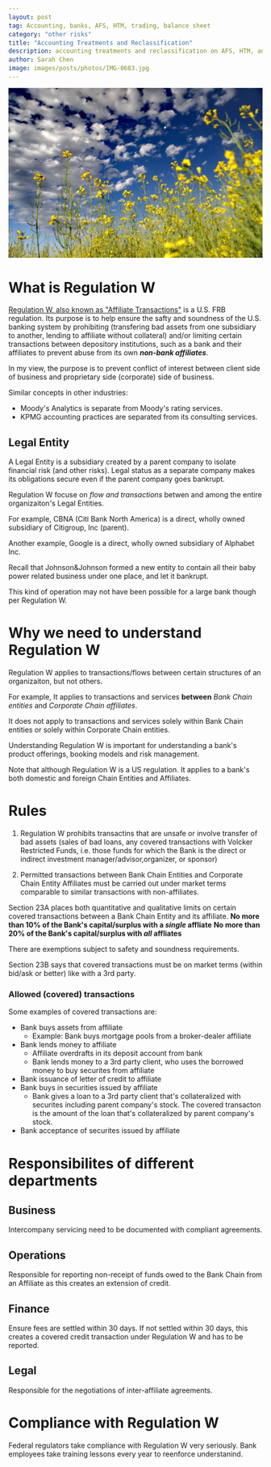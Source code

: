 ```yaml
---
layout: post
tag: Accounting, banks, AFS, HTM, trading, balance sheet
category: "other risks"
title: "Accounting Treatments and Reclassification"
description: accounting treatments and reclassification on AFS, HTM, and trading
author: Sarah Chen
image: images/posts/photos/IMG-0683.jpg
---
```

![](/images/posts/photos/IMG-0683.jpg)

# What is Regulation W

[Regulation W, also known as "Affiliate Transactions"](https://www.federalreserve.gov/supervisionreg/topics/regulation_w.htm) is a U.S. FRB regulation.  Its purpose is to help ensure the safty and soundness of the U.S. banking system by prohibiting (transfering bad assets from one subsidiary to another, lending to affiliate without collateral) and/or limiting certain transactions between depository institutions, such as a bank and their affiliates to prevent abuse from its own ***non-bank affiliates***.  

In my view, the purpose is to prevent conflict of interest between client side of business and proprietary side (corporate) side of business. 

Similar concepts in other industries:
- Moody's Analytics is separate from Moody's rating services. 
- KPMG accounting practices are separated from its consulting services. 


## Legal Entity

A Legal Entity is a subsidiary created by a parent company to isolate financial risk (and other risks).  Legal status as a separate company makes its obligations secure even if the parent company goes bankrupt. 

Regulation W focuse on *flow and transactions* betwen and among the entire organizaiton's Legal Entities. 

For example, CBNA (Citi Bank North America) is a direct, wholly owned subsidiary of Citigroup, Inc (parent). 

Another example, Google is a direct, wholly owned subsidiary of Alphabet Inc. 

Recall that Johnson&Johnson formed a new entity to contain all their baby power related business under one place, and let it bankrupt. 

This kind of operation may not have been possible for a large bank though per Regulation W. 

# Why we need to understand Regulation W
Regulation W applies to transactions/flows between certain structures of an organizaiton, but not others.  

For example,
It applies to transactions and services **between** *Bank Chain entities* and *Corporate Chain affiliates*.

It does not apply to transactions and services solely within Bank Chain entities or solely within Corporate Chain entities. 

Understanding Regulation W is important for understanding a bank's product offerings, booking models and risk management.  

Note that although Regulation W is a US regulation.  It applies to a bank's both domestic and foreign Chain Entities and Affiliates. 

# Rules
1. Regulation W prohibits transactins that are unsafe or involve transfer of bad assets (sales of bad loans, any covered transactions with Volcker Restricted Funds, i.e. those funds for which the Bank is the direct or indirect investment manager/advisor,organizer, or sponsor)

2. Permitted transactions between Bank Chain Entities and Corporate Chain Entity Affiliates must be carried out under market terms comparable to similar transactions with non-affiliates. 

Section 23A places both quantitative and qualitative limits on certain covered transactions between a Bank Chain Entity and its affiliate.
**No more than 10% of the Bank's capital/surplus with a *single* affliate**
**No more than 20% of the Bank's capital/surplus with *all* affliates**

There are exemptions subject to safety and soundness requirements. 

Section 23B says that covered transactions must be on market terms (within bid/ask or better) like with a 3rd party. 

### Allowed (covered) transactions
Some examples of covered transactions are:
- Bank buys assets from affiliate
  - Example: Bank buys mortgage pools from a broker-dealer affiliate 
- Bank lends money to affiliate
  - Affiliate overdrafts in its deposit account from bank
  - Bank lends money to a 3rd party client, who uses the borrowed money to buy securites from affiliate
- Bank issuance of letter of credit to affiliate
- Bank buys in securities issued by affiliate
  - Bank gives a loan to a 3rd party client that's collateralized with securites including parent company's stock.  The covered transacton is the amount of the loan that's collateralized by parent company's stock. 
- Bank acceptance of securites issued by affiliate
  

# Responsibilites of different departments
## Business
Intercompany servicing need to be documented with compliant agreements. 

## Operations
Responsible for reporting non-receipt of funds owed to the Bank Chain from an Affiliate as this creates an extension of credit. 

## Finance
Ensure fees are settled within 30 days.  If not settled within 30 days, this creates a covered credit transaction under Regulation W and has to be reported. 

## Legal
Responsible for the negotiations of inter-affiliate agreements. 

# Compliance with Regulation W
Federal regulators take compliance with Regulation W very seriously.  Bank employees take training lessons every year to reenforce understanind. 